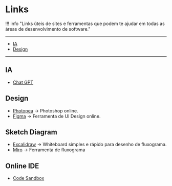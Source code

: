 # **Links**

!!!	info "Links úteis de sites e ferramentas que podem te ajudar em todas as áreas de desenvolvimento de software."

---

- [IA](#ia)
- [Design](#design)

---

## IA

- [Chat GPT](https://chat.openai.com/)

## Design

- [Photopea](https://www.photopea.com/) &rarr; Photoshop online.
- [Figma](https://www.figma.com/) &rarr; Ferramenta de UI Design online.

## Sketch Diagram

- [Excalidraw](https://excalidraw.com/) &rarr; Whiteboard símples e rápido para desenho de fluxograma.
- [Miro](https://miro.com/) &rarr; Ferramenta de fluxograma

## Online IDE

- [Code Sandbox](https://codesandbox.io/)
